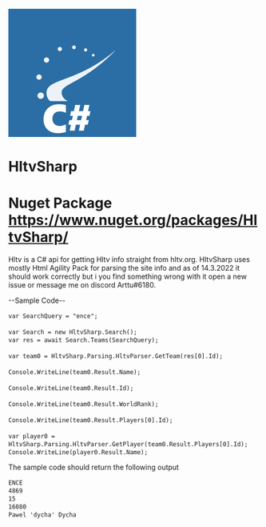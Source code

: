 ![logo](https://raw.githubusercontent.com/ArttuKuikka/HltvSharp/master/github_hltvsharp_logo.png)


# HltvSharp

# Nuget Package https://www.nuget.org/packages/HltvSharp/

Hltv is a C# api for getting Hltv info straight from hltv.org. HltvSharp uses mostly Html Agility Pack for parsing the site info and as of 14.3.2022 it should work correctly but i you find something wrong with it open a new issue or message me on discord Arttu#6180.


--Sample Code--

```
var SearchQuery = "ence";

var Search = new HltvSharp.Search();
var res = await Search.Teams(SearchQuery);

var team0 = HltvSharp.Parsing.HltvParser.GetTeam(res[0].Id);

Console.WriteLine(team0.Result.Name);

Console.WriteLine(team0.Result.Id);

Console.WriteLine(team0.Result.WorldRank);

Console.WriteLine(team0.Result.Players[0].Id);

var player0 = HltvSharp.Parsing.HltvParser.GetPlayer(team0.Result.Players[0].Id);
Console.WriteLine(player0.Result.Name);
```
The sample code should return the following output

```
ENCE
4869
15
16080
Pawel 'dycha' Dycha
```

